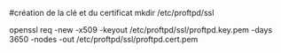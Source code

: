 #création de la clé et du certificat
mkdir /etc/proftpd/ssl

openssl req -new -x509 -keyout /etc/proftpd/ssl/proftpd.key.pem -days 3650 -nodes -out /etc/proftpd/ssl/proftpd.cert.pem


